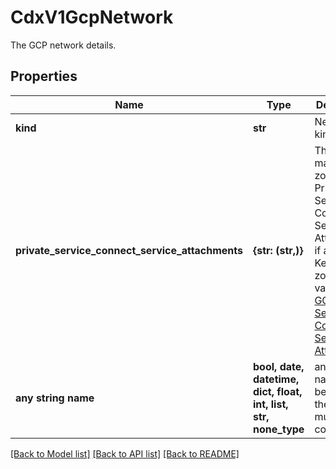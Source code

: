 # CdxV1GcpNetwork

The GCP network details.

## Properties
Name | Type | Description | Notes
------------ | ------------- | ------------- | -------------
**kind** | **str** | Network kind type. | defaults to "GcpNetwork"
**private_service_connect_service_attachments** | **{str: (str,)}** | The mapping of zones to Private Service Connect Service Attachments if available. Keys are zones and values are [GCP Private Service Connect Service Attachment](https://cloud.google.com/vpc/docs/configure-private-service-connect-producer#api_7)  | [optional] [readonly] 
**any string name** | **bool, date, datetime, dict, float, int, list, str, none_type** | any string name can be used but the value must be the correct type | [optional]

[[Back to Model list]](../README.md#documentation-for-models) [[Back to API list]](../README.md#documentation-for-api-endpoints) [[Back to README]](../README.md)



